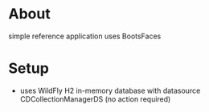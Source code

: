 # About
simple reference application
uses BootsFaces

# Setup
- uses WildFly H2 in-memory database with datasource CDCollectionManagerDS (no action required)